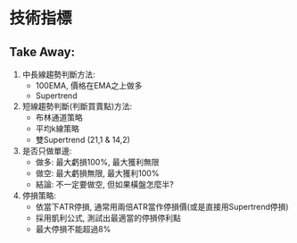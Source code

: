 # 技術指標

## Take Away:
1. 中長線趨勢判斷方法: 
    - 100EMA, 價格在EMA之上做多
    - Supertrend 
2. 短線趨勢判斷(判斷買賣點)方法: 
    - 布林通道策略
    - 平均k線策略
    - 雙Supertrend (21,1 & 14,2)
3. 是否只做單邊: 
    - 做多: 最大虧損100%, 最大獲利無限
    - 做空: 最大虧損無限, 最大獲利100%
    - 結論: 不一定要做空, 但如果橫盤怎麼半? 
4. 停損策略:
    - 依當下ATR停損, 通常用兩倍ATR當作停損價(或是直接用Supertrend停損)
    - 採用凱利公式, 測試出最適當的停損停利點
    - 最大停損不能超過8%
    
